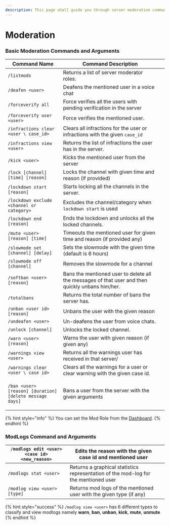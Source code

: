 ```yaml
---
description: This page shall guide you through server moderation commands.
---
```


# Moderation

### Basic Moderation Commands and Arguments

| Command Name                                                                                    | Command Description                                                                              |   |
| ----------------------------------------------------------------------------------------------- | ------------------------------------------------------------------------------------------------ | - |
| `/listmods`                                                                                     | Returns a list of server moderator roles.                                                        |   |
| `/deafen <user>`                                                                                | Deafens the mentioned user in a voice chat                                                       |   |
| `/forceverify all`                                                                              | Force verifies all the users with pending verification in the server                             |   |
| `/forceverify user <user>`                                                                      | Force verifies the mentioned user.                                                               |   |
| `/infractions clear <user \ case_id>`                                                           | Clears all infractions for the user or infractions with the given `case_id`                      |   |
| `/infractions view <user>`                                                                      | Returns the list of infractions the user has in the server.                                      |   |
| `/kick <user>`                                                                                  | Kicks the mentioned user from the server                                                         |   |
| `/lock [channel] [time] [reason]`                                                               | Locks the channel with given time and reason (if provided)                                       |   |
| `/lockdown start [reason]`                                                                      | Starts locking all the channels in the server.                                                   |   |
| `/lockdown exclude <channel or category>`                                                       | Excludes the channel/category when `lockdown start` is used                                      |   |
| `/lockdown end [reason]`                                                                        | Ends the lockdown and unlocks all the locked channels.                                           |   |
| `/mute <user> [reason] [time]`                                                                  | Timeouts the mentioned user for given time and reason (if provided any)                          |   |
| `/slowmode set [channel] [delay]`                                                               | Sets the slowmode with the given time (default is 6 hours)                                       |   |
| `/slowmode off [channel]`                                                                       | Removes the slowmode for a channel                                                               |   |
| `/softban <user> [reason]`                                                                      | Bans the mentioned user to delete all the messages of that user and then quickly unbans him/her. |   |
| `/totalbans`                                                                                    | Returns the total number of bans the server has.                                                 |   |
| `/unban <user id> [reason]`                                                                     | Unbans the user with the given reason                                                            |   |
| `/undeafen <user>`                                                                              | Un-deafens the user from voice chats.                                                            |   |
| `/unlock [channel]`                                                                             | Unlocks the locked channel.                                                                      |   |
| `/warn <user> [reason]`                                                                         | Warns the user with given reason (if given any)                                                  |   |
| `/warnings view <user>`                                                                         | Returns all the warnings user has received in that server/                                       |   |
| `/warnings clear <user \ case id>`                                                              | Clears all the warnings for a user or clear warning with the given case id.                      |   |
| <p><code>/ban &#x3C;user> [reason] [duration]</code> <br><code>[delete message days]</code></p> | Bans a user from the server with the given arguments                                             |   |

{% hint style="info" %}
You can set the Mod Role from the [Dashboard](https://rilp-bot.tech).
{% endhint %}

### ModLogs Command and Arguments&#x20;

| `/modlogs edit <user> <case id> <new_reason>` | Edits the reason with the given case id and mentioned user                          |   |
| --------------------------------------------- | ----------------------------------------------------------------------------------- | - |
| `/modlogs stat <user>`                        | Returns a graphical statistics representation of the mod-log for the mentioned user |   |
| `/modlog view <user> [type]`                  | Returns mod logs of the mentioned user with the given type (if any)                 |   |

{% hint style="success" %}
`/modlog view <user>` has 6 different types to classify and view modlogs namely **warn**, **ban**, **unban**, **kick**, **mute**, **unmute**
{% endhint %}
